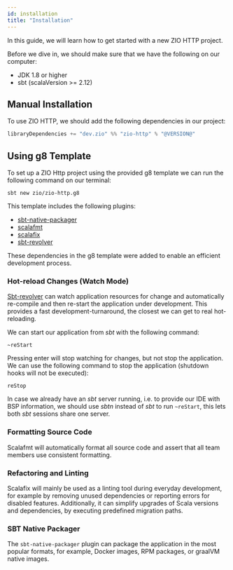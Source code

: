```yaml
---
id: installation
title: "Installation"
---
```


In this guide, we will learn how to get started with a new ZIO HTTP project.

Before we dive in, we should make sure that we have the following on our computer:

* JDK 1.8 or higher
* sbt (scalaVersion >= 2.12)

## Manual Installation

To use ZIO HTTP, we should add the following dependencies in our project:

```scala
libraryDependencies += "dev.zio" %% "zio-http" % "@VERSION@"
```

## Using g8 Template

To set up a ZIO Http project using the provided g8 template we can run the following command on our terminal:

```shell
sbt new zio/zio-http.g8
```

This template includes the following plugins:

* [sbt-native-packager](https://github.com/sbt/sbt-native-packager)
* [scalafmt](https://github.com/scalameta/scalafmt)
* [scalafix](https://github.com/scalacenter/scalafix)
* [sbt-revolver](https://github.com/spray/sbt-revolver)

These dependencies in the g8 template were added to enable an efficient development process.

### Hot-reload Changes (Watch Mode)

[Sbt-revolver](https://github.com/spray/sbt-revolver) can watch application resources for change and automatically re-compile and then re-start the application under development. This provides a fast development-turnaround, the closest we can get to real hot-reloading.

We can start our application from _sbt_ with the following command:

```shell
~reStart
```

Pressing enter will stop watching for changes, but not stop the application. We can use the following command to stop the application (shutdown hooks will not be executed):

```
reStop
```

In case we already have an _sbt_ server running, i.e. to provide our IDE with BSP information, we should use _sbtn_ instead of _sbt_ to run `~reStart`, this lets both _sbt_ sessions share one server.

### Formatting Source Code

Scalafmt will automatically format all source code and assert that all team members use consistent formatting.

### Refactoring and Linting

Scalafix will mainly be used as a linting tool during everyday development, for example by removing unused dependencies or reporting errors for disabled features. Additionally, it can simplify upgrades of Scala versions and dependencies, by executing predefined migration paths.

### SBT Native Packager

The `sbt-native-packager` plugin can package the application in the most popular formats, for example, Docker images, RPM packages, or graalVM native images.
